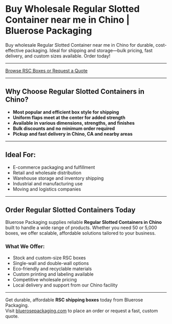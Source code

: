 # Buy Wholesale Regular Slotted Container near me in Chino | Bluerose Packaging

Buy wholesale Regular Slotted Container near me in Chino for durable, cost-effective packaging. Ideal for shipping and storage—bulk pricing, fast delivery, and custom sizes available. Order today!

---

[Browse RSC Boxes or Request a Quote](https://www.bluerosepackaging.com/location/chino/)

---

## Why Choose Regular Slotted Containers in Chino?

- **Most popular and efficient box style for shipping**  
- **Uniform flaps meet at the center for added strength**  
- **Available in various dimensions, strengths, and finishes**  
- **Bulk discounts and no minimum order required**  
- **Pickup and fast delivery in Chino, CA and nearby areas**

---

## Ideal For:

- E-commerce packaging and fulfillment  
- Retail and wholesale distribution  
- Warehouse storage and inventory shipping  
- Industrial and manufacturing use  
- Moving and logistics companies

---

## Order Regular Slotted Containers Today 

Bluerose Packaging supplies reliable **Regular Slotted Containers in Chino** built to handle a wide range of products. Whether you need 50 or 5,000 boxes, we offer scalable, affordable solutions tailored to your business.

### What We Offer:

- Stock and custom-size RSC boxes  
- Single-wall and double-wall options  
- Eco-friendly and recyclable materials  
- Custom printing and labeling available  
- Competitive wholesale pricing  
- Local delivery and support from our Chino facility

---

Get durable, affordable **RSC shipping boxes** today from Bluerose Packaging.  
Visit [bluerosepackaging.com](https://www.bluerosepackaging.com/product-category/boxes/) to place an order or request a fast, custom quote.

